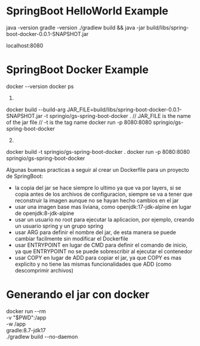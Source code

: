# SpringBoot HelloWorld Example
java -version
gradle -version
./gradlew build && java -jar build/libs/spring-boot-docker-0.0.1-SNAPSHOT.jar

localhost:8080

# SpringBoot Docker Example
docker --version
docker ps 

1.
docker build --build-arg JAR_FILE=build/libs/spring-boot-docker-0.0.1-SNAPSHOT.jar -t springio/gs-spring-boot-docker . // JAR_FILE is the name of the jar file // -t is the tag name
docker run -p 8080:8080 springio/gs-spring-boot-docker

2.
docker build -t springio/gs-spring-boot-docker .
docker run -p 8080:8080 springio/gs-spring-boot-docker

Algunas buenas practicas a seguir al crear un Dockerfile para un proyecto de SpringBoot:
- la copia del jar se hace siempre lo ultimo ya que va por layers, si se copia antes de los archivos de configuracion, siempre se va a tener que reconstruir la imagen aunque no se hayan hecho cambios en el jar
- usar una imagen base mas liviana, como openjdk:17-jdk-alpine en lugar de openjdk:8-jdk-alpine
- usar un usuario no root para ejecutar la aplicacion, por ejemplo, creando un usuario spring y un grupo spring
- usar ARG para definir el nombre del jar, de esta manera se puede cambiar facilmente sin modificar el Dockerfile
- usar ENTRYPOINT en lugar de CMD para definir el comando de inicio, ya que ENTRYPOINT no se puede sobrescribir al ejecutar el contenedor
- usar COPY en lugar de ADD para copiar el jar, ya que COPY es mas explicito y no tiene las mismas funcionalidades que ADD (como descomprimir archivos)

# Generando el jar con docker

docker run --rm \
  -v "$PWD":/app \
  -w /app \
  gradle:8.7-jdk17 \
  ./gradlew build --no-daemon